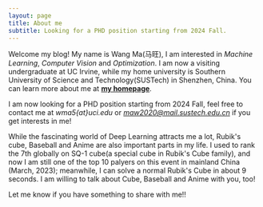 ```yaml
---
layout: page
title: About me
subtitle: Looking for a PHD position starting from 2024 Fall.
---
```


Welcome my blog! My name is Wang Ma(马旺), I am interested in *Machine Learning*, *Computer Vision* and *Optimization*. I am now a visiting undergraduate at UC Irvine, while my home university is Southern University of Science and Technology(SUSTech) in Shenzhen, China. You can learn more about me at [**my homepage**](https://wma17.github.io/).


I am now looking for a PHD position starting from 2024 Fall, feel free to contact me at *wma5{at}uci.edu* or *maw2020@mail.sustech.edu.cn* if you get interests in me! 


While the fascinating world of Deep Learning attracts me a lot, Rubik's cube, Baseball and Anime are also important parts in my life. I used to rank the 7th globally on SQ-1 cube(a special cube in Rubik's Cube family), and now I am still one of the top 10 palyers on this event in mainland China (March, 2023); meanwhile, I can solve a normal Rubik's Cube in about 9 seconds. I am willing to talk about Cube, Baseball and Anime with you, too!


Let me know if you have something to share with me!!

